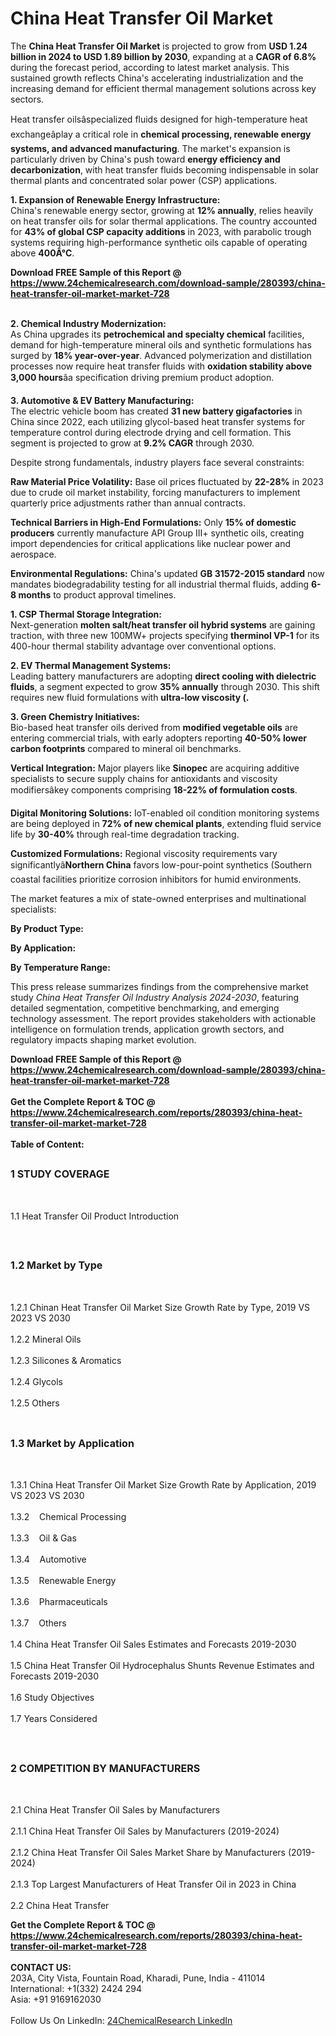 <h1>China Heat Transfer Oil Market</h1><p>The <strong>China Heat Transfer Oil Market</strong> is projected to grow from <strong>USD 1.24 billion in 2024 to USD 1.89 billion by 2030</strong>, expanding at a <strong>CAGR of 6.8%</strong> during the forecast period, according to latest market analysis. This sustained growth reflects China's accelerating industrialization and the increasing demand for efficient thermal management solutions across key sectors.</p><p>Heat transfer oilsâspecialized fluids designed for high-temperature heat exchangeâplay a critical role in <strong>chemical processing, renewable energy systems, and advanced manufacturing</strong>. The market's expansion is particularly driven by China's push toward <strong>energy efficiency and decarbonization</strong>, with heat transfer fluids becoming indispensable in solar thermal plants and concentrated solar power (CSP) applications.</p><p><strong>1. Expansion of Renewable Energy Infrastructure:</strong><br>
China's renewable energy sector, growing at <strong>12% annually</strong>, relies heavily on heat transfer oils for solar thermal applications. The country accounted for <strong>43% of global CSP capacity additions</strong> in 2023, with parabolic trough systems requiring high-performance synthetic oils capable of operating above <strong>400Â°C</strong>.</p><div><b>Download FREE Sample of this Report @ 
            <a href="https://www.24chemicalresearch.com/download-sample/280393/china-heat-transfer-oil-market-market-728">
            https://www.24chemicalresearch.com/download-sample/280393/china-heat-transfer-oil-market-market-728</a></b></div><br><p><strong>2. Chemical Industry Modernization:</strong><br>
As China upgrades its <strong>petrochemical and specialty chemical</strong> facilities, demand for high-temperature mineral oils and synthetic formulations has surged by <strong>18% year-over-year</strong>. Advanced polymerization and distillation processes now require heat transfer fluids with <strong>oxidation stability above 3,000 hours</strong>âa specification driving premium product adoption.</p><p><strong>3. Automotive &amp; EV Battery Manufacturing:</strong><br>
The electric vehicle boom has created <strong>31 new battery gigafactories</strong> in China since 2022, each utilizing glycol-based heat transfer systems for temperature control during electrode drying and cell formation. This segment is projected to grow at <strong>9.2% CAGR</strong> through 2030.</p><p>Despite strong fundamentals, industry players face several constraints:</p><p><strong>Raw Material Price Volatility:</strong> Base oil prices fluctuated by <strong>22-28%</strong> in 2023 due to crude oil market instability, forcing manufacturers to implement quarterly price adjustments rather than annual contracts.</p><p><strong>Technical Barriers in High-End Formulations:</strong> Only <strong>15% of domestic producers</strong> currently manufacture API Group III+ synthetic oils, creating import dependencies for critical applications like nuclear power and aerospace.</p><p><strong>Environmental Regulations:</strong> China's updated <strong>GB 31572-2015 standard</strong> now mandates biodegradability testing for all industrial thermal fluids, adding <strong>6-8 months</strong> to product approval timelines.</p><p><strong>1. CSP Thermal Storage Integration:</strong><br>
Next-generation <strong>molten salt/heat transfer oil hybrid systems</strong> are gaining traction, with three new 100MW+ projects specifying <strong>therminol VP-1</strong> for its 400-hour thermal stability advantage over conventional options.</p><p><strong>2. EV Thermal Management Systems:</strong><br>
Leading battery manufacturers are adopting <strong>direct cooling with dielectric fluids</strong>, a segment expected to grow <strong>35% annually</strong> through 2030. This shift requires new fluid formulations with <strong>ultra-low viscosity (.</strong></p><p><strong>3. Green Chemistry Initiatives:</strong><br>
Bio-based heat transfer oils derived from <strong>modified vegetable oils</strong> are entering commercial trials, with early adopters reporting <strong>40-50% lower carbon footprints</strong> compared to mineral oil benchmarks.</p><p><strong>Vertical Integration:</strong> Major players like <strong>Sinopec</strong> are acquiring additive specialists to secure supply chains for antioxidants and viscosity modifiersâkey components comprising <strong>18-22% of formulation costs</strong>.</p><p><strong>Digital Monitoring Solutions:</strong> IoT-enabled oil condition monitoring systems are being deployed in <strong>72% of new chemical plants</strong>, extending fluid service life by <strong>30-40%</strong> through real-time degradation tracking.</p><p><strong>Customized Formulations:</strong> Regional viscosity requirements vary significantlyâ<strong>Northern China</strong> favors low-pour-point synthetics (Southern coastal facilities prioritize corrosion inhibitors for humid environments.</p><p>The market features a mix of state-owned enterprises and multinational specialists:</p><p><strong>By Product Type:</strong></p><p><strong>By Application:</strong></p><p><strong>By Temperature Range:</strong></p><p>This press release summarizes findings from the comprehensive market study <em>China Heat Transfer Oil Industry Analysis 2024-2030</em>, featuring detailed segmentation, competitive benchmarking, and emerging technology assessment. The report provides stakeholders with actionable intelligence on formulation trends, application growth sectors, and regulatory impacts shaping market evolution.</p><div><b>Download FREE Sample of this Report @ 
            <a href="https://www.24chemicalresearch.com/download-sample/280393/china-heat-transfer-oil-market-market-728">
            https://www.24chemicalresearch.com/download-sample/280393/china-heat-transfer-oil-market-market-728</a></b></div><br><div><b>Get the Complete Report & TOC @ 
            <a href="https://www.24chemicalresearch.com/reports/280393/china-heat-transfer-oil-market-market-728">
            https://www.24chemicalresearch.com/reports/280393/china-heat-transfer-oil-market-market-728</a></b></div><br>
            <b>Table of Content:</b><p><h2><span style="font-size:16px"><strong>1 STUDY COVERAGE</strong></span></h2><br />
<p>1.1 Heat Transfer Oil Product Introduction</p><br />
<h2><span style="font-size:16px"><strong>1.2 Market by Type</strong></span></h2><br />
<p>1.2.1 Chinan Heat Transfer Oil Market Size Growth Rate by Type, 2019 VS 2023 VS 2030<br /><br />
1.2.2 Mineral Oils&nbsp;&nbsp; &nbsp;<br /><br />
1.2.3 Silicones & Aromatics<br /><br />
1.2.4 Glycols<br /><br />
1.2.5 Others<br /><br />
<h2><span style="font-size:16px"><strong>1.3 Market by Application</strong></span></h2><br />
<p>1.3.1 China Heat Transfer Oil Market Size Growth Rate by Application, 2019 VS 2023 VS 2030<br /><br />
1.3.2&nbsp;&nbsp; &nbsp;Chemical Processing<br /><br />
1.3.3&nbsp;&nbsp; &nbsp;Oil & Gas<br /><br />
1.3.4&nbsp;&nbsp; &nbsp;Automotive<br /><br />
1.3.5&nbsp;&nbsp; &nbsp;Renewable Energy<br /><br />
1.3.6&nbsp;&nbsp; &nbsp;Pharmaceuticals<br /><br />
1.3.7&nbsp;&nbsp; &nbsp;Others<br /><br />
1.4 China Heat Transfer Oil Sales Estimates and Forecasts 2019-2030<br /><br />
1.5 China Heat Transfer Oil Hydrocephalus Shunts Revenue Estimates and Forecasts 2019-2030<br /><br />
1.6 Study Objectives<br /><br />
1.7 Years Considered</p><br />
<h2><span style="font-size:16px"><strong>2 COMPETITION BY MANUFACTURERS</strong></span></h2><br />
<p>2.1 China Heat Transfer Oil Sales by Manufacturers<br /><br />
2.1.1 China Heat Transfer Oil Sales by Manufacturers (2019-2024)<br /><br />
2.1.2 China Heat Transfer Oil Sales Market Share by Manufacturers (2019-2024)<br /><br />
2.1.3 Top Largest Manufacturers of Heat Transfer Oil in 2023 in China<br /><br />
2.2 China Heat Transfer</p><div><b>Get the Complete Report & TOC @ 
            <a href="https://www.24chemicalresearch.com/reports/280393/china-heat-transfer-oil-market-market-728">
            https://www.24chemicalresearch.com/reports/280393/china-heat-transfer-oil-market-market-728</a></b></div><br><b>CONTACT US:</b><br>
            203A, City Vista, Fountain Road, Kharadi, Pune, India - 411014<br>
            International: +1(332) 2424 294<br>
            Asia: +91 9169162030 <br><br>
            Follow Us On LinkedIn: <a href="https://www.linkedin.com/company/24chemicalresearch/">24ChemicalResearch LinkedIn</a>